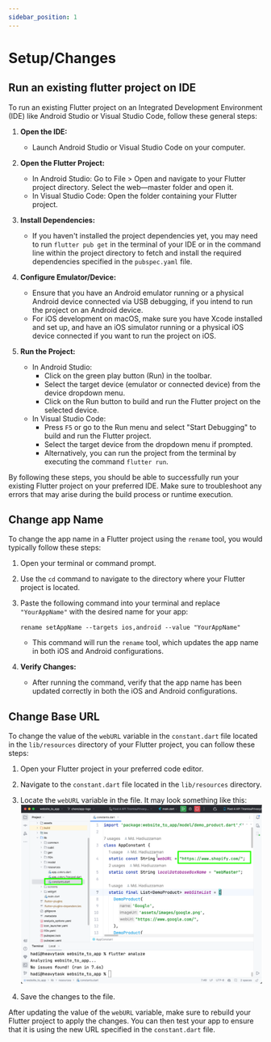 ```yaml
---
sidebar_position: 1
---
```


# Setup/Changes

## Run an existing flutter project on IDE

To run an existing Flutter project on an Integrated Development Environment (IDE) like Android Studio or Visual Studio Code, follow these general steps:

1. **Open the IDE:**
   - Launch Android Studio or Visual Studio Code on your computer.

2. **Open the Flutter Project:**
   - In Android Studio: Go to File > Open and navigate to your Flutter project directory. Select the web—master folder and open it.
   - In Visual Studio Code: Open the folder containing your Flutter project.

3. **Install Dependencies:**
   - If you haven't installed the project dependencies yet, you may need to run `flutter pub get` in the terminal of your IDE or in the command line within the project directory to fetch and install the required dependencies specified in the `pubspec.yaml` file.

4. **Configure Emulator/Device:**
   - Ensure that you have an Android emulator running or a physical Android device connected via USB debugging, if you intend to run the project on an Android device.
   - For iOS development on macOS, make sure you have Xcode installed and set up, and have an iOS simulator running or a physical iOS device connected if you want to run the project on iOS.

5. **Run the Project:**
   - In Android Studio:
     - Click on the green play button (Run) in the toolbar.
     - Select the target device (emulator or connected device) from the device dropdown menu.
     - Click on the Run button to build and run the Flutter project on the selected device.
   - In Visual Studio Code:
     - Press `F5` or go to the Run menu and select "Start Debugging" to build and run the Flutter project.
     - Select the target device from the dropdown menu if prompted.
     - Alternatively, you can run the project from the terminal by executing the command `flutter run`.

By following these steps, you should be able to successfully run your existing Flutter project on your preferred IDE. Make sure to troubleshoot any errors that may arise during the build process or runtime execution.


## Change app Name
To change the app name in a Flutter project using the `rename` tool, you would typically follow these steps:

1. Open your terminal or command prompt.

2. Use the `cd` command to navigate to the directory where your Flutter project is located.

3. Paste the following command into your terminal and replace `"YourAppName"` with the desired name for your app:
     ```
     rename setAppName --targets ios,android --value "YourAppName"
     ```
   - This command will run the `rename` tool, which updates the app name in both iOS and Android configurations.

4. **Verify Changes:**
   - After running the command, verify that the app name has been updated correctly in both the iOS and Android configurations.


## Change Base URL
To change the value of the `webURL` variable in the `constant.dart` file located in the `lib/resources` directory of your Flutter project, you can follow these steps:

1. Open your Flutter project in your preferred code editor.

2. Navigate to the `constant.dart` file located in the `lib/resources` directory.

3. Locate the `webURL` variable in the file. It may look something like this:
![Chnage home page tab url](./img/base_url.png)

5. Save the changes to the file.

After updating the value of the `webURL` variable, make sure to rebuild your Flutter project to apply the changes. You can then test your app to ensure that it is using the new URL specified in the `constant.dart` file.